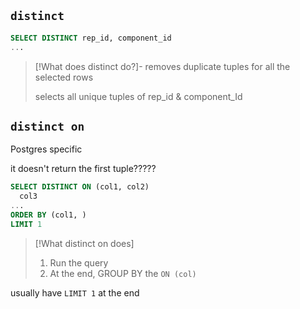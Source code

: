 
## `distinct`

```sql
SELECT DISTINCT rep_id, component_id
...
```

>[!What does distinct do?]-
> removes duplicate tuples for all the selected rows
> 
> selects all unique tuples of rep_id & component_Id

## `distinct on`

Postgres specific

it doesn't return the first tuple?????

```sql
SELECT DISTINCT ON (col1, col2)
  col3
...
ORDER BY (col1, )
LIMIT 1
```

>[!What distinct on does]
>1. Run the query
>2. At the end, GROUP BY the `ON (col)`

usually have `LIMIT 1` at the end
